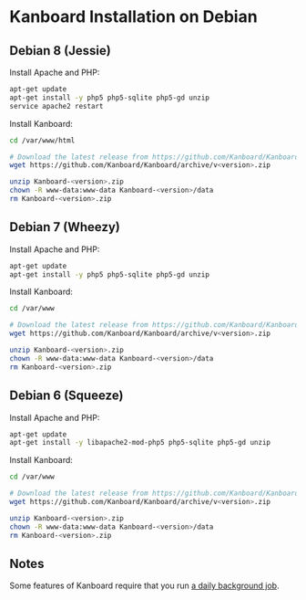 Kanboard Installation on Debian
===============================

Debian 8 (Jessie)
-----------------

Install Apache and PHP:

```bash
apt-get update
apt-get install -y php5 php5-sqlite php5-gd unzip
service apache2 restart
```

Install Kanboard:

```bash
cd /var/www/html

# Download the latest release from https://github.com/Kanboard/Kanboard/releases
wget https://github.com/Kanboard/Kanboard/archive/v<version>.zip

unzip Kanboard-<version>.zip
chown -R www-data:www-data Kanboard-<version>/data
rm Kanboard-<version>.zip
```

Debian 7 (Wheezy)
-----------------

Install Apache and PHP:

```bash
apt-get update
apt-get install -y php5 php5-sqlite php5-gd unzip
```

Install Kanboard:

```bash
cd /var/www

# Download the latest release from https://github.com/Kanboard/Kanboard/releases
wget https://github.com/Kanboard/Kanboard/archive/v<version>.zip

unzip Kanboard-<version>.zip
chown -R www-data:www-data Kanboard-<version>/data
rm Kanboard-<version>.zip
```

Debian 6 (Squeeze)
------------------

Install Apache and PHP:

```bash
apt-get update
apt-get install -y libapache2-mod-php5 php5-sqlite php5-gd unzip
```

Install Kanboard:

```bash
cd /var/www

# Download the latest release from https://github.com/Kanboard/Kanboard/releases
wget https://github.com/Kanboard/Kanboard/archive/v<version>.zip

unzip Kanboard-<version>.zip
chown -R www-data:www-data Kanboard-<version>/data
rm Kanboard-<version>.zip
```

Notes
-----

Some features of Kanboard require that you run [a daily background job](cronjob.markdown).
